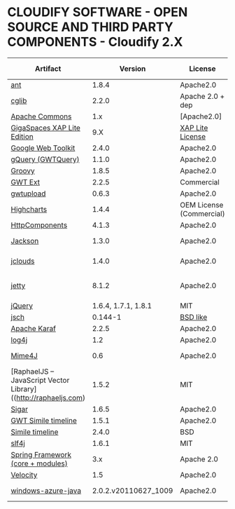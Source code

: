 CLOUDIFY SOFTWARE  - OPEN SOURCE AND THIRD PARTY COMPONENTS - Cloudify 2.X
==========================================================================

|Artifact|Version|License|Used in Component|
|--------------|--------------|--------------|--------------|
|[ant](http://ant.apache.org/)|1.8.4|Apache2.0|Core|
|[cglib](http://cglib.sourceforge.net/)|2.2.0|Apache 2.0 + dep|Core|
|[Apache Commons](http://commons.apache.org/)|1.x|[Apache2.0]|Core|
|[GigaSpaces XAP Lite Edition](http://www.gigaspaces.com/xap) |9.X| [XAP Lite License](http://www.gigaspaces.com/gigaspaces-xap-software-license-agreement-lite)|Core|
|[Google Web Toolkit](http://code.google.com/webtoolkit/) |2.4.0|Apache2.0|Web UI|
|[gQuery (GWTQuery)](http://gwtquery.com)|1.1.0|Apache2.0|Web UI|
|[Groovy](http://groovy.codehaus.org/)|1.8.5|Apache2.0|Core|
|[GWT Ext](http://www.sencha.com/products/gwt/)|2.2.5|Commercial|Web UI|
|[gwtupload](http://code.google.com/p/gwtupload/)|0.6.3|Apache2.0|Web UI|
|[Highcharts](http://www.highcharts.com/) |1.4.4|OEM License (Commercial)|Web UI|
|[HttpComponents](http://hc.apache.org/)|4.1.3|Apache2.0|CLI|
|[Jackson](http://jackson.codehaus.org/)|1.3.0|Apache2.0|REST Gateway|
|[jclouds](http://www.jclouds.org/)|1.4.0|Apache2.0|Cloud Driver|
|[jetty](http://www.mortbay.org/jetty/)|8.1.2|Apache2.0|Web UI, REST Gateway|
|[jQuery](http://jquery.com/)|1.6.4, 1.7.1, 1.8.1|MIT|Web UI|
|[jsch](http://www.jcraft.com/jsch/)|0.144-1|[BSD like](http://www.jcraft.com/jsch/LICENSE.txt)|Core|
|[Apache Karaf](http://karaf.apache.org/)|2.2.5|Apache2.0|CLI|
|[log4j](http://logging.apache.org/log4j/1.2/)|1.2|Apache2.0|Core|
|[Mime4J](http://james.apache.org/mime4j/)|0.6|Apache2.0|REST Gateway|
|[RaphaelJS – JavaScript Vector Library]((http://raphaeljs.com)|1.5.2|MIT|Web UI|
|[Sigar](http://support.hyperic.com/display/SIGAR/Home)|1.6.5|Apache2.0|Agent|
|[GWT Simile timeline](http://code.google.com/p/gwtsimiletimeline/)|1.5.1|Apache2.0|Web UI|
|[Simile timeline](http://www.simile-widgets.org/timeline/)|2.4.0|BSD|Web UI|
|[slf4j](http://www.slf4j.org/)|1.6.1|MIT|Core|
|[Spring Framework (core + modules)](http://www.springframework.org)|3.x|Apache 2.0|Core|
|[Velocity](http://velocity.apache.org/)|1.5|Apache2.0|Core|
|[windows-azure-java](https://github.com/WindowsAzure/azure-sdk-for-java)|2.0.2.v20110627_1009|Apache2.0|Cloud Driver|
